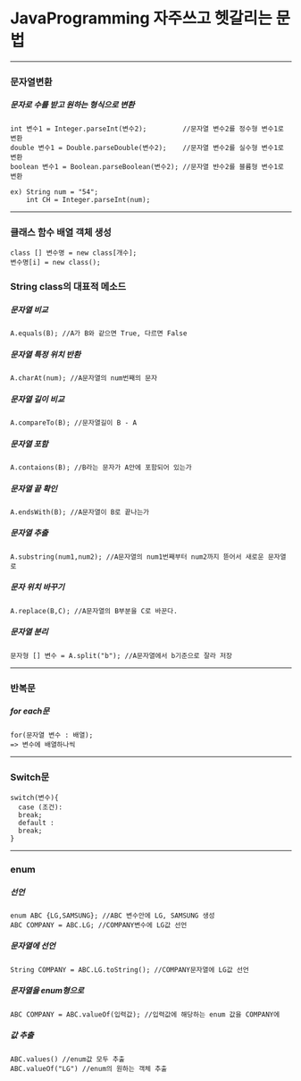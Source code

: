# JavaProgramming 자주쓰고 헷갈리는 문법
---------------------------------
### 문자열변환
##### 문자로 수를 받고 원하는 형식으로 변환 
```
int 변수1 = Integer.parseInt(변수2);         //문자열 변수2를 정수형 변수1로 변환
double 변수1 = Double.parseDouble(변수2);    //문자열 변수2를 실수형 변수1로 변환
boolean 변수1 = Boolean.parseBoolean(변수2); //문자열 뱐수2를 블륨형 변수1로 변환

ex) String num = "54";
    int CH = Integer.parseInt(num);
```

------------------------------------

### 클래스 함수 배열 객체 생성
```
class [] 변수명 = new class[개수];
변수명[i] = new class();
```
### String class의 대표적 메소드
##### 문자열 비교
```
A.equals(B); //A가 B와 같으면 True, 다르면 False
```
##### 문자열 특정 위치 반환
```
A.charAt(num); //A문자열의 num번째의 문자
```
##### 문자열 길이 비교
```
A.compareTo(B); //문자열길이 B - A
```
##### 문자열 포함
```
A.contaions(B); //B라는 문자가 A안에 포함되어 있는가
```
##### 문자열 끝 확인
```
A.endsWith(B); //A문자열이 B로 끝나는가
```
##### 문자열 추출
```
A.substring(num1,num2); //A문자열의 num1번째부터 num2까지 뜯어서 새로운 문자열로
```
##### 문자 위치 바꾸기
```
A.replace(B,C); //A문자열의 B부분을 C로 바꾼다.
```
##### 문자열 분리
```
문자형 [] 변수 = A.split("b"); //A문자열에서 b기준으로 잘라 저장
```

-----------------------------------
### 반복문
##### for each문
```
for(문자열 변수 : 배열);
=> 변수에 배열하나씩 
```
----------------------------------
### Switch문
```
switch(변수){
  case (조건):
  break;
  default :
  break;
}
```
------------------------------------
### enum
##### 선언
```
enum ABC {LG,SAMSUNG}; //ABC 변수안에 LG, SAMSUNG 생성
ABC COMPANY = ABC.LG; //COMPANY변수에 LG값 선언
```
##### 문자열에 선언
```
String COMPANY = ABC.LG.toString(); //COMPANY문자열에 LG값 선언
```
##### 문자열을 enum형으로
```
ABC COMPANY = ABC.valueOf(입력값); //입력값에 해당하는 enum 값을 COMPANY에
```
##### 값 추출
```
ABC.values() //enum값 모두 추출
ABC.valueOf("LG") //enum의 원하는 객체 추출
```
